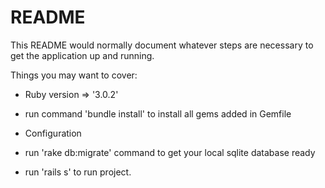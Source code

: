 # README

This README would normally document whatever steps are necessary to get the
application up and running.

Things you may want to cover:

* Ruby version => '3.0.2'

* run command 'bundle install' to install all gems added in Gemfile

* Configuration

* run 'rake db:migrate' command to get your local sqlite database ready

* run 'rails s' to run project.
